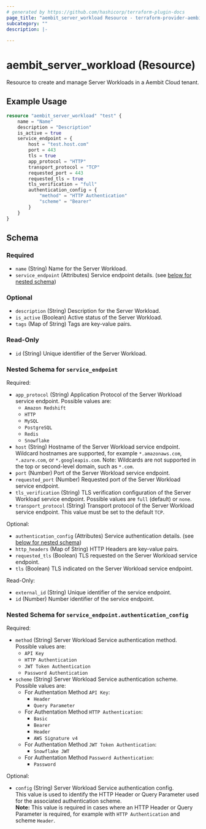 ```yaml
---
# generated by https://github.com/hashicorp/terraform-plugin-docs
page_title: "aembit_server_workload Resource - terraform-provider-aembit"
subcategory: ""
description: |-
  
---
```


# aembit_server_workload (Resource)

Resource to create and manage Server Workloads in a Aembit Cloud tenant.

## Example Usage
```terraform
resource "aembit_server_workload" "test" {
	name = "Name"
    description = "Description"
    is_active = true
	service_endpoint = {
		host = "test.host.com"
		port = 443
        tls = true
		app_protocol = "HTTP"
		transport_protocol = "TCP"
		requested_port = 443
        requested_tls = true
		tls_verification = "full"
		authentication_config = {
			"method" = "HTTP Authentication"
			"scheme" = "Bearer"
		}
	}
}
```

<!-- schema generated by tfplugindocs -->
## Schema

### Required

- `name` (String) Name for the Server Workload.
- `service_endpoint` (Attributes) Service endpoint details. (see [below for nested schema](#nestedatt--service_endpoint))

### Optional

- `description` (String) Description for the Server Workload.
- `is_active` (Boolean) Active status of the Server Workload.
- `tags` (Map of String) Tags are key-value pairs.

### Read-Only

- `id` (String) Unique identifier of the Server Workload.

<a id="nestedatt--service_endpoint"></a>
### Nested Schema for `service_endpoint`

Required:

- `app_protocol` (String) Application Protocol of the Server Workload service endpoint. Possible values are: 
	* `Amazon Redshift`
	* `HTTP`
	* `MySQL`
	* `PostgreSQL`
	* `Redis`
	* `Snowflake`
- `host` (String) Hostname of the Server Workload service endpoint.
Wildcard hostnames are supported, for example `*.amazonaws.com`, `*.azure.com`, or `*.googleapis.com`.
Note: Wildcards are not supported in the top or second-level domain, such as `*.com`.
- `port` (Number) Port of the Server Workload service endpoint.
- `requested_port` (Number) Requested port of the Server Workload service endpoint.
- `tls_verification` (String) TLS verification configuration of the Server Workload service endpoint. Possible values are `full` (default) or `none`.
- `transport_protocol` (String) Transport protocol of the Server Workload service endpoint. This value must be set to the default `TCP`.

Optional:

- `authentication_config` (Attributes) Service authentication details. (see [below for nested schema](#nestedatt--service_endpoint--authentication_config))
- `http_headers` (Map of String) HTTP Headers are key-value pairs.
- `requested_tls` (Boolean) TLS requested on the Server Workload service endpoint.
- `tls` (Boolean) TLS indicated on the Server Workload service endpoint.

Read-Only:

- `external_id` (String) Unique identifier of the service endpoint.
- `id` (Number) Number identifier of the service endpoint.

<a id="nestedatt--service_endpoint--authentication_config"></a>
### Nested Schema for `service_endpoint.authentication_config`

Required:

- `method` (String) Server Workload Service authentication method. Possible values are: 
	* `API Key`
	* `HTTP Authentication`
	* `JWT Token Authentication`
	* `Password Authentication`
- `scheme` (String) Server Workload Service authentication scheme. Possible values are: 
	* For Authentation Method `API Key`:
		* `Header`
		* `Query Parameter`
	* For Authentation Method `HTTP Authentication`:
		* `Basic`
		* `Bearer`
		* `Header`
		* `AWS Signature v4`
	* For Authentation Method `JWT Token Authentication`:
		* `Snowflake JWT`
	* For Authentation Method `Password Authentication`:
		* `Password`

Optional:

- `config` (String) Server Workload Service authentication config. <br>This value is used to identify the HTTP Header or Query Parameter used for the associated authentication scheme. <br>**Note:** This value is required in cases where an HTTP Header or Query Parameter is required, for example with `HTTP Authentication` and scheme `Header`.



